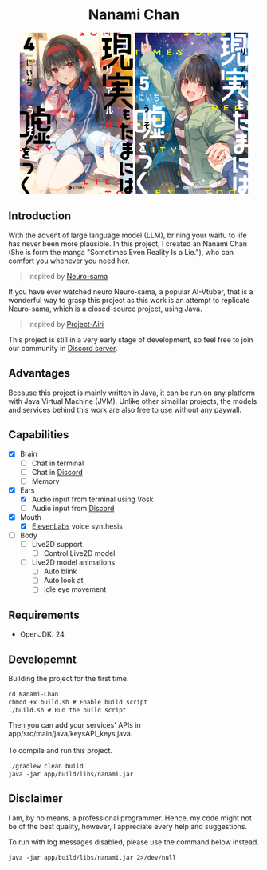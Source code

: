 <h1 align="center">Nanami Chan</h1>

<div align="center">
  <img src="./docs/res/banner/sometimes_even_reality_is_a_lie_banner_4.jpeg" style="width: 45%; display: inline-block;" />
  <img src="./docs/res/banner/sometimes_even_reality_is_a_lie_banner_5.jpeg" style="width: 45%; display: inline-block;" />
</div>

<h2 align="left">Introduction</h2>

<p>With the advent of large language model (LLM), brining your waifu to life has never been more plausible. In this project, I created an Nanami Chan (She is form the manga "Sometimes Even Reality Is a Lie."), who can comfort you whenever you need her.</p> 

> Inspired by [Neuro-sama](https://www.youtube.com/@Neurosama)

<p>If you have ever watched neuro Neuro-sama, a popular AI-Vtuber, that is a wonderful way to grasp this project as this work is an attempt to replicate Neuro-sama, which is a closed-source project, using Java.</p>

> Inspired by [Project-Airi](https://github.com/moeru-ai/airi)

<p>This project is still in a very early stage of development, so feel free to join our community in <a href="https://discord.gg/SeqsnGth">Discord server</a>.</p>

<h2 align="left">Advantages</h2>

<p>Because this project is mainly written in Java, it can be run on any platform with Java Virtual Machine (JVM). Unlike other simaillar projects, the models and services behind this work are also free to use without any paywall.</p>


<h2 align="left">Capabilities</h2>

- [x] Brain
  - [ ] Chat in terminal
  - [ ] Chat in [Discord](https://discord.com)
  - [ ] Memory
- [x] Ears
  - [x] Audio input from terminal using Vosk
  - [ ] Audio input from [Discord](https://discord.com)
- [x] Mouth
  - [x] [ElevenLabs](https://elevenlabs.io/) voice synthesis
- [ ] Body
  - [ ] Live2D support
    - [ ] Control Live2D model
  - [ ] Live2D model animations
    - [ ] Auto blink
    - [ ] Auto look at
    - [ ] Idle eye movement

<h2 align="left">Requirements</h2>

- OpenJDK: 24 

<h2 align="left">Developemnt</h2>

<p>Building the project for the first time.</p>

```
cd Nanami-Chan
chmod +x build.sh # Enable build script
./build.sh # Run the build script
```
<p>Then you can add your services' APIs in app/src/main/java/keysAPI_keys.java.<br></br>
To compile and run this project.</p>

```
./gradlew clean build
java -jar app/build/libs/nanami.jar
```

<h2>Disclaimer</h2>

<p>I am, by no means, a professional programmer. Hence, my code might not be of the best quality, however, I appreciate every help and suggestions.</p>

<p>To run with log messages disabled, please use the command below instead.</p>

```
java -jar app/build/libs/nanami.jar 2>/dev/null
```
